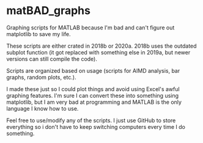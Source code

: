 # matBAD_graphs
Graphing scripts for MATLAB because I'm bad and can't figure out matplotlib to save my life.

These scripts are either crated in 2018b or 2020a. 2018b uses the outdated subplot function (it got replaced with something else in 2019a, but newer versions can still compile the code).

Scripts are organized based on usage (scripts for AIMD analysis, bar graphs, random plots, etc.).

I made these just so I could plot things and avoid using Excel's awful graphing features. I'm sure I can convert these into something using matplotlib, but I am very bad at programming and MATLAB is the only language I know how to use.

Feel free to use/modify any of the scripts. I just use GitHub to store everything so i don't have to keep switching computers every time I do something.
